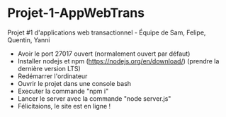 # Projet-1-AppWebTrans
Projet #1 d'applications web transactionnel - Équipe de Sam, Felipe, Quentin, Yanni

- Avoir le port 27017 ouvert (normalement ouvert par défaut)
- Installer nodejs et npm (https://nodejs.org/en/download/) (prendre la dernière version LTS)
- Redémarrer l'ordinateur
- Ouvrir le projet dans une console bash
- Executer la commande "npm i"
- Lancer le server avec la commande "node server.js"
- Félicitaions, le site est en ligne !

